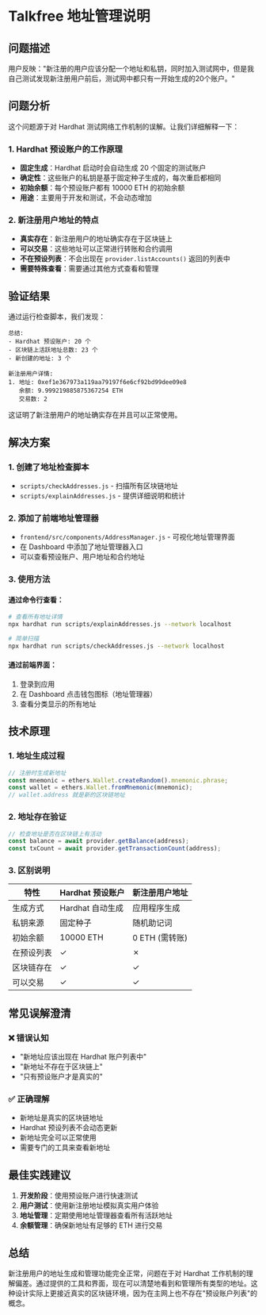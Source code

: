 # Talkfree 地址管理说明

## 问题描述

用户反映："新注册的用户应该分配一个地址和私钥，同时加入测试网中，但是我自己测试发现新注册用户前后，测试网中都只有一开始生成的20个账户。"

## 问题分析

这个问题源于对 Hardhat 测试网络工作机制的误解。让我们详细解释一下：

### 1. Hardhat 预设账户的工作原理

- **固定生成**：Hardhat 启动时会自动生成 20 个固定的测试账户
- **确定性**：这些账户的私钥是基于固定种子生成的，每次重启都相同
- **初始余额**：每个预设账户都有 10000 ETH 的初始余额
- **用途**：主要用于开发和测试，不会动态增加

### 2. 新注册用户地址的特点

- **真实存在**：新注册用户的地址确实存在于区块链上
- **可以交易**：这些地址可以正常进行转账和合约调用
- **不在预设列表**：不会出现在 `provider.listAccounts()` 返回的列表中
- **需要特殊查看**：需要通过其他方式查看和管理

## 验证结果

通过运行检查脚本，我们发现：

```
总结:
- Hardhat 预设账户: 20 个
- 区块链上活跃地址总数: 23 个
- 新创建的地址: 3 个

新注册用户详情:
1. 地址: 0xef1e367973a119aa79197f6e6cf92bd99dee09e8
   余额: 9.999219885875367254 ETH
   交易数: 2
```

这证明了新注册用户的地址确实存在并且可以正常使用。

## 解决方案

### 1. 创建了地址检查脚本

- `scripts/checkAddresses.js` - 扫描所有区块链地址
- `scripts/explainAddresses.js` - 提供详细说明和统计

### 2. 添加了前端地址管理器

- `frontend/src/components/AddressManager.js` - 可视化地址管理界面
- 在 Dashboard 中添加了地址管理器入口
- 可以查看预设账户、用户地址和合约地址

### 3. 使用方法

#### 通过命令行查看：
```bash
# 查看所有地址详情
npx hardhat run scripts/explainAddresses.js --network localhost

# 简单扫描
npx hardhat run scripts/checkAddresses.js --network localhost
```

#### 通过前端界面：
1. 登录到应用
2. 在 Dashboard 点击钱包图标（地址管理器）
3. 查看分类显示的所有地址

## 技术原理

### 1. 地址生成过程

```javascript
// 注册时生成新地址
const mnemonic = ethers.Wallet.createRandom().mnemonic.phrase;
const wallet = ethers.Wallet.fromMnemonic(mnemonic);
// wallet.address 就是新的区块链地址
```

### 2. 地址存在验证

```javascript
// 检查地址是否在区块链上有活动
const balance = await provider.getBalance(address);
const txCount = await provider.getTransactionCount(address);
```

### 3. 区别说明

| 特性 | Hardhat 预设账户 | 新注册用户地址 |
|------|------------------|----------------|
| 生成方式 | Hardhat 自动生成 | 应用程序生成 |
| 私钥来源 | 固定种子 | 随机助记词 |
| 初始余额 | 10000 ETH | 0 ETH (需转账) |
| 在预设列表 | ✓ | ✗ |
| 区块链存在 | ✓ | ✓ |
| 可以交易 | ✓ | ✓ |

## 常见误解澄清

### ❌ 错误认知
- "新地址应该出现在 Hardhat 账户列表中"
- "新地址不存在于区块链上"
- "只有预设账户才是真实的"

### ✅ 正确理解
- 新地址是真实的区块链地址
- Hardhat 预设列表不会动态更新
- 新地址完全可以正常使用
- 需要专门的工具来查看新地址

## 最佳实践建议

1. **开发阶段**：使用预设账户进行快速测试
2. **用户测试**：使用新注册地址模拟真实用户体验
3. **地址管理**：定期使用地址管理器查看所有活跃地址
4. **余额管理**：确保新地址有足够的 ETH 进行交易

## 总结

新注册用户的地址生成和管理功能完全正常，问题在于对 Hardhat 工作机制的理解偏差。通过提供的工具和界面，现在可以清楚地看到和管理所有类型的地址。这种设计实际上更接近真实的区块链环境，因为在主网上也不存在"预设账户列表"的概念。